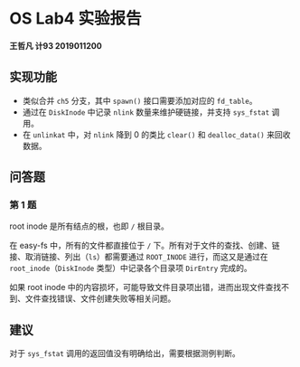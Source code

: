 # OS Lab4 实验报告

<h4>王哲凡 计93 2019011200</h4>

## 实现功能

- 类似合并 `ch5` 分支，其中 `spawn()` 接口需要添加对应的 `fd_table`。
- 通过在 `DiskInode` 中记录 `nlink` 数量来维护硬链接，并支持 `sys_fstat` 调用。
- 在 `unlinkat` 中，对 `nlink` 降到 $0$ 的类比 `clear()` 和 `dealloc_data()` 来回收数据。

## 问答题

### 第 1 题

root inode 是所有结点的根，也即 `/` 根目录。

在 easy-fs 中，所有的文件都直接位于 `/` 下。所有对于文件的查找、创建、链接、取消链接、列出（`ls`）都需要通过 `ROOT_INODE` 进行，而这又是通过在 `root_inode`（`DiskInode` 类型）中记录各个目录项 `DirEntry` 完成的。

如果 root inode 中的内容损坏，可能导致文件目录项出错，进而出现文件查找不到、文件查找错误、文件创建失败等相关问题。

## 建议

对于 `sys_fstat` 调用的返回值没有明确给出，需要根据测例判断。
